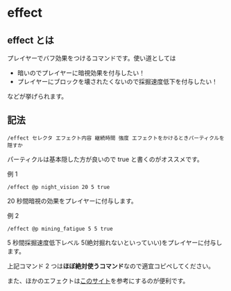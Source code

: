 # effect

## effect とは

プレイヤーでバフ効果をつけるコマンドです。使い道としては

- 暗いのでプレイヤーに暗視効果を付与したい！
- プレイヤーにブロックを壊されたくないので採掘速度低下を付与したい！

などが挙げられます。

## 記法

```
/effect セレクタ エフェクト内容 継続時間 強度 エフェクトをかけるときパーティクルを隠すか
```

パーティクルは基本隠した方が良いので true と書くのがオススメです。

例 1

```
/effect @p night_vision 20 5 true
```

20 秒間暗視の効果をプレイヤーに付与します。

例 2

```
/effect @p mining_fatigue 5 5 true
```

5 秒間採掘速度低下レベル 5(絶対掘れないといっていい)をプレイヤーに付与します。

上記コマンド 2 つは**ほぼ絶対使うコマンド**なので適宜コピペしてください。

また、ほかのエフェクトは[このサイト](https://gamepedia.jp/minecraft/archives/2032)を参考にするのが便利です。

